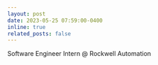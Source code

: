 ```yaml
---
layout: post
date: 2023-05-25 07:59:00-0400
inline: true
related_posts: false
---
```


Software Engineer Intern @ Rockwell Automation
